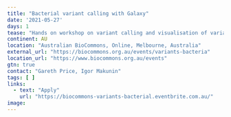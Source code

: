 ```yaml
---
title: "Bacterial variant calling with Galaxy"
date: '2021-05-27'
days: 1
tease: "Hands on workshop on variant calling and visualisation of variants for bacterial organisms. Apply by 12 May."
continent: AU
location: "Australian BioCommons, Online, Melbourne, Australia"
external_url: "https://biocommons.org.au/events/variants-bacteria"
location_url: "https://www.biocommons.org.au/events"
gtn: true
contact: "Gareth Price, Igor Makunin"
tags: [ ]
links:
  - text: "Apply"
    url: "https://biocommons-variants-bacterial.eventbrite.com.au/"
image: 
---
```

